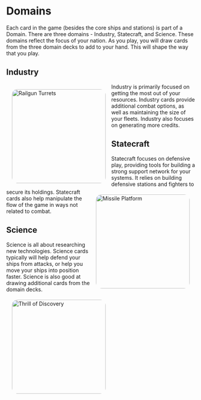 # Domains

Each card in the game (besides the core ships and stations) is part of a Domain. There are three domains - Industry, Statecraft, and Science. These domains reflect the focus of your nation. As you play, you will draw cards from the three domain decks to add to your hand. This will shape the way that you play.

## Industry

<img src="https://rules.starcomgame.com/Railgun_Turrets.png" alt="Railgun Turrets" style="float: left; border-radius: 15px; margin: 15px; width: 250px;" />

Industry is primarily focused on getting the most out of your resources. Industry cards provide additional combat options, as well as maintaining the size of your fleets. Industry also focuses on generating more credits.

## Statecraft 

<img src="https://rules.starcomgame.com/Missile_Platform.png" alt="Missile Platform" style="float: right; border-radius: 15px; margin: 15px; width: 250px;" />

Statecraft focuses on defensive play, providing tools for building a strong support network for your systems. It relies on building defensive stations and fighters to secure its holdings. Statecraft cards also help manipulate the flow of the game in ways not related to combat.

## Science

<img src="https://rules.starcomgame.com/Thrill_of_Discovery.png" alt="Thrill of Discovery" style="float: left; border-radius: 15px; margin: 15px; width: 250px;" />

Science is all about researching new technologies. Science cards typically will help defend your ships from attacks, or help you move your ships into position faster. Science is also good at drawing additional cards from the domain decks.